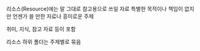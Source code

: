 리소스(Resource)에는 말 그대로 참고용으로 쓰일 자료
특별한 목적이나 책임이 없지만 언젠가 쓸 만한 자료나 흥미로운 주제

취미, 지식, 참고 자료 등이 포함

리소스 하위 폴더는 주제별로 묶음